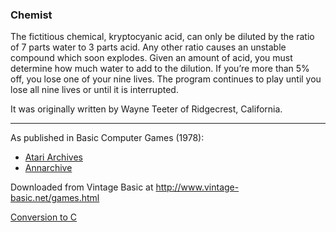 ### Chemist

The fictitious chemical, kryptocyanic acid, can only be diluted by the ratio of 7 parts water to 3 parts acid. Any other ratio causes an unstable compound which soon explodes. Given an amount of acid, you must determine how much water to add to the dilution. If you’re more than 5% off, you lose one of your nine lives. The program continues to play until you lose all nine lives or until it is interrupted.

It was originally written by Wayne Teeter of Ridgecrest, California.

---

As published in Basic Computer Games (1978):
- [Atari Archives](https://www.atariarchives.org/basicgames/showpage.php?page=42)
- [Annarchive](https://annarchive.com/files/Basic_Computer_Games_Microcomputer_Edition.pdf#page=57)

Downloaded from Vintage Basic at
http://www.vintage-basic.net/games.html

[Conversion to C](https://github.com/ericfischer/basic-computer-games/blob/main/24%20Chemist/c/chemist.c)
